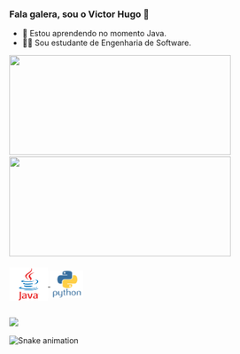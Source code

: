 ### Fala galera, sou o Victor Hugo 👋


- 🌱 Estou aprendendo no momento Java.
- :man_student: Sou estudante de Engenharia de Software. 


 <div>
  <a href="https://github.com/vhparaujo">
  <img width="400em" height="180em" src="https://github-readme-stats.vercel.app/api?username=vhparaujo&show_icons=true&theme=gotham&include_all_commits=true&count_private=true"/>
  <img width="400em" height="180em" src="https://github-readme-stats.vercel.app/api/top-langs/?username=vhparaujo&layout=compact&langs_count=7&theme=gotham"/>
</div>
<div style="display: inline_block"><br>
  <img align="center" alt="Victor-JAVA" height="60" width="70" src="https://raw.githubusercontent.com/devicons/devicon/master/icons/java/java-original-wordmark.svg"> 
  <img align="center" alt="Victor-PYTHON" height="50" width="60" src="https://raw.githubusercontent.com/devicons/devicon/master/icons/python/python-original-wordmark.svg">
</div>
  
##
 
<div> 
  <a href="https://www.linkedin.com/in/vhparaujo" target="_blank"><img src="https://img.shields.io/badge/-LinkedIn-%230077B5?style=for-the-badge&logo=linkedin&logoColor=white" target="_blank"></a> 
 
  ![Snake animation](https://github.com/vhparaujo/vhparaujo/blob/output/github-contribution-grid-snake.svg)
 
</div>

